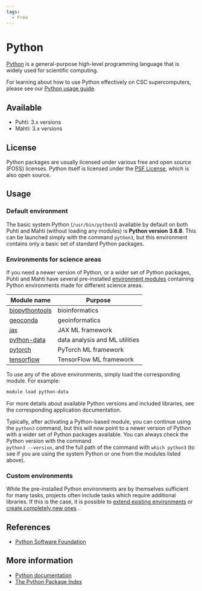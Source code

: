 ```yaml
---
tags:
  - Free
---
```


# Python

[Python](https://www.python.org/) is a general-purpose high-level
programming language that is widely used for scientific computing.

For learning about how to use Python effectively on CSC supercomputers,
please see our
[Python usage guide](../support/tutorials/python-usage-guide.md).

## Available

* Puhti: 3.x versions
* Mahti: 3.x versions

## License

Python packages are usually licensed under various free and open source (FOSS)
licenses. Python itself is licensed under the
[PSF License](https://docs.python.org/3/license.html), which is also open source.

## Usage

### Default environment

The basic system Python (`/usr/bin/python3`) available by default on
both Puhti and Mahti (without loading any modules) is **Python version
3.6.8**. This can be launched simply with the command `python3`, but
this environment contains only a basic set of standard Python
packages.

### Environments for science areas

If you need a newer version of Python, or a wider set of Python packages,
Puhti and Mahti have several pre-installed
[environment modules](../computing/modules.md) containing
Python environments made for different science areas.

| Module name | Purpose |
|-|-|
| [biopythontools](biopython.md) | bioinformatics |
| [geoconda](geoconda.md) | geoinformatics  |
| [jax](jax.md) | JAX ML framework |
| [python-data](python-data.md) | data analysis and ML utilities |
| [pytorch](pytorch.md) | PyTorch ML framework |
| [tensorflow](tensorflow.md) | TensorFlow ML framework |

To use any of the above environments, simply load the corresponding module.
For example:

```bash
module load python-data
```

For more details about available Python versions and included libraries,
see the corresponding application documentation.

Typically, after activating a Python-based module, you can continue using the
`python3` command, but this will now point to a newer version of Python with a
wider set of Python packages available. You can always check the Python version
with the command  
`python3 --version`, and the full path of the command with
`which python3` (to see if you are using the system Python or one from the
modules listed above).

### Custom environments

While the pre-installed Python environments are by themselves sufficient for
many tasks, projects often include tasks which require additional libraries.
If this is the case, it is possible to
[extend existing environments](../support/tutorials/python-usage-guide.md#installing-python-packages-to-existing-modules)
or
[create completely new ones](../support/tutorials/python-usage-guide.md#creating-your-own-python-environments)
.

## References

* [Python Software Foundation](https://www.python.org/psf-landing/)

## More information

* [Python documentation](https://docs.python.org/3/)
* [The Python Package Index](https://pypi.org/)
